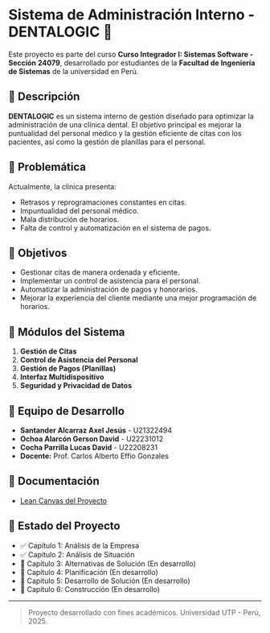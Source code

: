 # Sistema de Administración Interno - DENTALOGIC 🦷

Este proyecto es parte del curso **Curso Integrador I: Sistemas Software - Sección 24079**, desarrollado por estudiantes de la **Facultad de Ingeniería de Sistemas** de la universidad en Perú.

## 📌 Descripción

**DENTALOGIC** es un sistema interno de gestión diseñado para optimizar la administración de una clínica dental. El objetivo principal es mejorar la puntualidad del personal médico y la gestión eficiente de citas con los pacientes, así como la gestión de planillas para el personal.

## 🧠 Problemática

Actualmente, la clínica presenta:
- Retrasos y reprogramaciones constantes en citas.
- Impuntualidad del personal médico.
- Mala distribución de horarios.
- Falta de control y automatización en el sistema de pagos.

## 🎯 Objetivos

- Gestionar citas de manera ordenada y eficiente.
- Implementar un control de asistencia para el personal.
- Automatizar la administración de pagos y honorarios.
- Mejorar la experiencia del cliente mediante una mejor programación de horarios.

## 🧩 Módulos del Sistema

1. **Gestión de Citas**  
2. **Control de Asistencia del Personal**  
3. **Gestión de Pagos (Planillas)**  
4. **Interfaz Multidispositivo**  
5. **Seguridad y Privacidad de Datos**

## 👥 Equipo de Desarrollo

- **Santander Alcarraz Axel Jesús** - U21322494  
- **Ochoa Alarcón Gerson David** - U22231012  
- **Cocha Parrilla Lucas David** - U22208231  
- **Docente:** Prof. Carlos Alberto Effio Gonzales  

## 📄 Documentación

- [Lean Canvas del Proyecto](https://www.canva.com/design/DAGisvtjgEY/LeIdnjk1L7KT4MdQGmhwtQ/edit?utm_content=DAGisvtjgEY&utm_campaign=designshare&utm_medium=link2&utm_source=sharebutton)

## 📅 Estado del Proyecto

- ✅ Capítulo 1: Análisis de la Empresa  
- ✅ Capítulo 2: Análisis de Situación  
- 🔄 Capítulo 3: Alternativas de Solución (En desarrollo)  
- 🔄 Capítulo 4: Planificación (En desarrollo)  
- 🔄 Capítulo 5: Desarrollo de Solución (En desarrollo)  
- 🔄 Capítulo 6: Construcción (En desarrollo)  

---

> Proyecto desarrollado con fines académicos. Universidad UTP - Perú, 2025.
